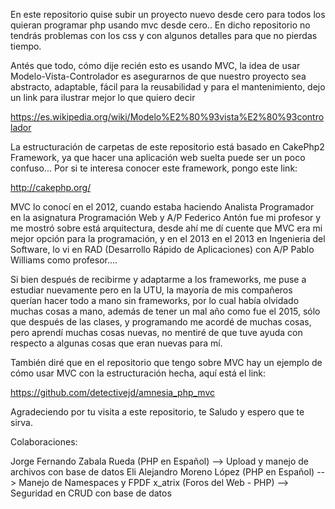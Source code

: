 En este repositorio quise subir un proyecto nuevo desde cero para todos los quieran programar php 
usando mvc desde cero..
En dicho repositorio no tendrás problemas con los css y con algunos detalles para que no 
pierdas tiempo.

Antés que todo, cómo dije recién esto es usando MVC, la idea de usar Modelo-Vista-Controlador es 
asegurarnos de que nuestro proyecto sea abstracto, adaptable, fácil para la reusabilidad y para
el mantenimiento, dejo un link para ilustrar mejor lo que quiero decir

https://es.wikipedia.org/wiki/Modelo%E2%80%93vista%E2%80%93controlador

La estructuración de carpetas de este repositorio está basado en CakePhp2 Framework, ya que hacer
una aplicación web suelta puede ser un poco confuso...
Por si te interesa conocer este framework, pongo este link:

http://cakephp.org/

MVC lo conocí en el 2012, cuando estaba haciendo Analista Programador en la asignatura
Programación Web y A/P Federico Antón fue mi profesor y me mostró sobre está arquitectura,
desde ahí me dí cuente que MVC era mi mejor opción para la programación, y en el 2013 en
el 2013 en Ingenieria del Software, lo vi en RAD (Desarrollo Rápido de Aplicaciones) con
A/P Pablo Williams como profesor....

Si bien después de recibirme y adaptarme a los frameworks, me puse a estudiar nuevamente
pero en la UTU, la mayoría de mis compañeros querían hacer todo a mano sin frameworks,
por lo cual había olvidado muchas cosas a mano, además de tener un mal año como fue el
2015, sólo que después de las clases, y programando me acordé de muchas cosas, pero 
aprendí muchas cosas nuevas, no mentiré de que tuve ayuda con respecto a algunas cosas
que eran nuevas para mí.

También diré que en el repositorio que tengo sobre MVC hay un ejemplo de cómo usar MVC
con la estructuración hecha, aquí está el link:

https://github.com/detectivejd/amnesia_php_mvc

Agradeciendo por tu visita a este repositorio, te Saludo y espero que te sirva.

Colaboraciones:

Jorge Fernando Zabala Rueda (PHP en Español) --> Upload y manejo de archivos con base de datos
Eli Alejandro Moreno López (PHP en Español) --> Manejo de Namespaces y FPDF
x_atrix (Foros del Web - PHP) --> Seguridad en CRUD con base de datos
